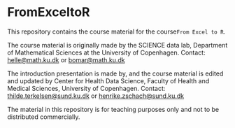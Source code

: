 # FromExceltoR

This repository contains the course material for the course`From Excel to R`.   

The course material is originally made by the SCIENCE data lab, Department of Mathematical Sciences at the University of Copenhagen.
Contact: helle@math.ku.dk or bomar@math.ku.dk   

The introduction presentation is made by, and the course material is edited and updated by Center for Health Data Science, Faculty of Health and Medical Sciences, University of Copenhagen.
Contact: thilde.terkelsen@sund.ku.dk or henrike.zschach@sund.ku.dk

The material in this repository is for teaching purposes only and not to be distributed commercially.
